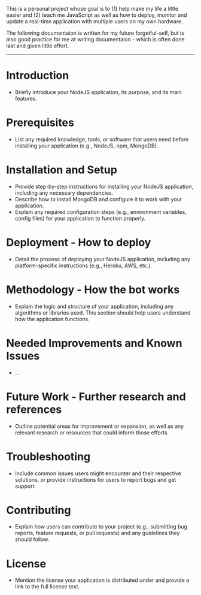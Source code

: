 This is a personal project whose goal is to (1) help make my life a little easier and (2) teach me JavaScript as well as how to deploy, monitor and update a real-time application with multiple users on my own hardware.

The following documentaion is written for my future forgetful-self, but is also good practice for me at writing documentaion - which is often done last and given little effort.

---

# Introduction
- Briefly introduce your NodeJS application, its purpose, and its main features.

# Prerequisites
- List any required knowledge, tools, or software that users need before installing your application (e.g., NodeJS, npm, MongoDB).

# Installation and Setup
- Provide step-by-step instructions for installing your NodeJS application, including any necessary dependencies.
- Describe how to install MongoDB and configure it to work with your application.
- Explain any required configuration steps (e.g., environment variables, config files) for your application to function properly.

# Deployment - How to deploy
- Detail the process of deploying your NodeJS application, including any platform-specific instructions (e.g., Heroku, AWS, etc.).

# Methodology - How the bot works
- Explain the logic and structure of your application, including any algorithms or libraries used. This section should help users understand how the application functions.

# Needed Improvements and Known Issues
- ...

# Future Work - Further research and references
- Outline potential areas for improvement or expansion, as well as any relevant research or resources that could inform those efforts.

# Troubleshooting
- Include common issues users might encounter and their respective solutions, or provide instructions for users to report bugs and get support.

# Contributing
- Explain how users can contribute to your project (e.g., submitting bug reports, feature requests, or pull requests) and any guidelines they should follow.

# License
- Mention the license your application is distributed under and provide a link to the full license text.

